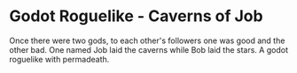 # Godot Roguelike - Caverns of Job
 Once there were two gods, to each other's followers one was good and the other bad. One named Job laid the caverns while Bob laid the stars. A godot roguelike with permadeath.
